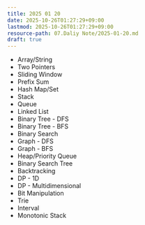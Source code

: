 ```yaml
---
title: 2025 01 20
date: 2025-10-26T01:27:29+09:00
lastmod: 2025-10-26T01:27:29+09:00
resource-path: 07.Daliy Note/2025-01-20.md
draft: true
---
```

- Array/String
- Two Pointers
- Sliding Window
- Prefix Sum
- Hash Map/Set
- Stack
- Queue
- Linked List
- Binary Tree - DFS
- Binary Tree - BFS
- Binary Search
- Graph - DFS
- Graph - BFS
- Heap/Priority Queue
- Binary Search Tree
- Backtracking
- DP - 1D
- DP - Multidimensional
- Bit Manipulation
- Trie
- Interval
- Monotonic Stack